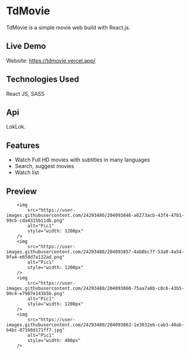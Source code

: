 # TdMovie

TdMovie is a simple movie web build with React.js.

## Live Demo

Website: https://tdmovie.vercel.app/

## Technologies Used

React JS, SASS

## Api

LokLok.

## Features

- Watch Full HD movies with subtitles in many languages
- Search, suggest movies
- Watch list

## Preview
        <img
            src="https://user-images.githubusercontent.com/24293480/204093846-a6273acb-43f4-47b1-99cb-cda4315b11db.png"
            alt="Pic1"
            style="width: 1200px"
        />
        <img
            src="https://user-images.githubusercontent.com/24293480/204093857-4ab8bc7f-53a0-4a54-9fa4-e658d7a132ad.png"
            alt="Pic1"
            style="width: 1200px"
        />
        <img
            src="https://user-images.githubusercontent.com/24293480/204093860-75aa7a8b-c0c6-43b5-90c4-e7907e143b5b.png"
            alt="Pic1"
            style="width: 1200px"
        />
        <img
            src="https://user-images.githubusercontent.com/24293480/204093863-1e3032e6-cab3-40ab-b4bc-87168d171ff7.jpg"
            alt="Pic1"
            style="width: 400px"
        />
